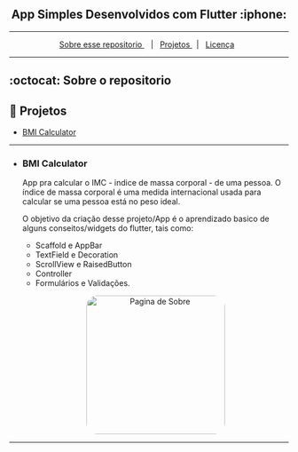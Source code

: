 <h2 align="center">
  App Simples Desenvolvidos com Flutter :iphone:
</h2>

---

<p align="center">
  <a href="#octocat-sobre-o-repositorio">Sobre esse repositorio </a> &nbsp;&nbsp;&nbsp;|&nbsp;&nbsp;&nbsp;<a href="#milky_way-projetos">Projetos </a> &nbsp;&nbsp;|&nbsp;&nbsp;
  <a href="#memo-licença">Licença</a>&nbsp;&nbsp; 
</p>

---

## :octocat: Sobre o repositorio


## :vertical_traffic_light: Projetos
  - <a href="#BMI Calculator">BMI Calculator</a>
---

- ### BMI Calculator

   <style>
     img {
       border-radius: 20px;
       width: 250px;
     }
    
  </style>

  App pra calcular o IMC - indice de massa corporal - de uma pessoa. O índice de massa corporal é uma medida internacional usada para calcular se uma pessoa está no peso ideal.

    O objetivo da criação desse projeto/App é o aprendizado basico de alguns conseitos/widgets do flutter, tais como:

    - Scaffold e AppBar
    - TextField e Decoration
    - ScrollView e RaisedButton
    - Controller
    - Formulários e Validações.
 
  <p align="center">
    <img src="bmi_calculator/screenshot/bmi.gif" width=250 title="Pagina de Sobre"/>

  </p> 
---